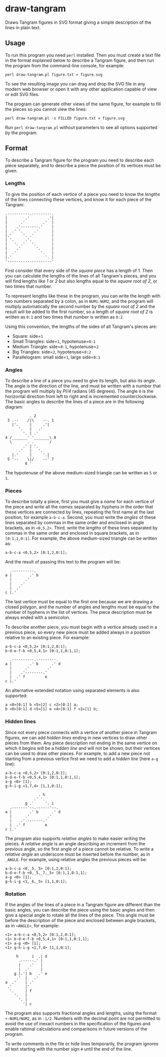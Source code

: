 draw-tangram
============

Draws Tangram figures in SVG format giving a simple description
of the lines in plain text.

Usage
-----

To run this program you need `perl` installed. Then you must create a text
file in the format explained below to describe a Tangram figure, and then run
the program from the command-line console, for example:

    perl draw-tangram.pl figure.txt > figure.svg

To see the resulting image you can drag and drop the SVG file in any modern web
browser or open it with any other application capable of view or edit SVG files.

The program can generate other views of the same figure, for example
to fill the pieces so you cannot view the lines:

    perl draw-tangram.pl -s FILLED figure.txt > figure.svg

Run `perl draw-tangram.pl` without parameters to see all options supported
by the program.

Format
------

To describe a Tangram figure for the program you need to describe each piece
separately, and to describe a piece the position of its vertices must be given.

### Lengths ###

To give the position of each vertice of a piece you need to know the *lengths*
of the lines connecting these vertices, and know it for each piece of the
Tangram:

    .----------.---------.
    |        .'        .'|
    |      .'        .'  |
    |    .'--------.'    |
    |  .' '.     .'      |
    |.'     '. .'        |
    | '.     .'.         |
    |   '. .'   '.       |
    |    .'       '.     |
    |  .'           '.   |
    |.'               '. |
    '--------------------'

First consider that every side of the *square piece* has a length of 1. Then
you can calculate the lengths of the lines of all Tangram's pieces, and you
will find lengths like *1* or *2* but also lengths equal to the
*square root of 2*, or two times that number.

To represent lengths like these in the program, you can write the length
with two numbers separated by a colon, as in `NUM1:NUM2`, and the program
will multiply automatically the second number by the *square root of 2* and
the result will be added to the first number, so a length of *square root of 2*
is written as `0:1` and two times that number is written as `0:2`.

Using this convention, the lengths of the sides of all Tangram's pieces are:

* Square: side=`1`
* Small Triangles: side=`1`, hypotenuse=`0:1`
* Medium Triangle: side=`0:1`, hypotenuse=`2`
* Big Triangles: side=`2`, hypotenuse=`0:2`
* Parallelogram: small side=`1`, large side=`0:1`

### Angles ###

To describe a line of a piece you need to give its length, but also its *angle*.
The angle is the direction of the line, and must be written with a number that
the program will multiply by *PI/4* radians (45 degrees). The angle `0` is the
horizontal direction from left to right and is incremented counterclockwise.
The basic angles to describe the lines of a piece are in the following diagram:

               . 2
     3 .--    /|\    --. 1
       |'.     |     .'|
          '.   |   .'
            '. | .'
    4 /_______' '_______\ 0
      \       . .       /
            .' | '.
          .'   |   '.
       |.'     |     '.|
     5 '--    \|/    --' 7
             6 '

The hypotenuse of the above medium-sized triangle can be written as `5` or `1`.

### Pieces ###

To describe totally a piece, first you must give a *name* for each vertice of
the piece and write all the *names* separated by hyphens in the order that these
vertices are connected by lines, repeating the first name at the last position,
for example `a-b-c-a`. Second, you must write the *angles* of these lines
separated by commas in the same order and enclosed in angle brackets,
as in `<0,5,2>`. Third, write the *lengths* of these lines separated by commas
in the same order and enclosed in square brackets, as in `[0:1,2,0:1]`.
For example, the above medium-sized triangle can be written as:

    a-b-c-a <0,5,2> [0:1,2,0:1];

And the result of passing this text to the program will be:

      .----------.
    a |        .' b
      |      .'
      |    .'
      |  .'
    c |.'

The last vertice must be equal to the first one because we are drawing a
closed polygon, and the number of angles and lengths must be equal to the
number of hyphens in the list of vertices. The piece description must be
always ended with a semicolon.

To describe another piece, you must begin with a vertice already used
in a previous piece, so every new piece must be added always in a position
relative to an existing piece. For example:

    a-b-c-a <0,5,2> [0:1,2,0:1];
    b-d-e-f-b <0,5,4,1> [0:1,1,0:1,1];

      .----------.---------.
    a |        .' b      .' d
      |      .'        .'
      |    .'--------.'
      |  .' f         e
    c |.'

An alternative extended notation using separated elements is also supported:

    a <0>[0:1] b <5>[2] c <2>[0:1] a;
    b <0>[0:1] d <5>[1] e <4>[0:1] f <1>[1] b;

### Hidden lines ###

Since not every piece connects with a vertice of another piece in Tangram
figures, we can add *hidden lines* ending in new vertices to draw other pieces
from them. Any piece description not ending in the same vertice on which it
begins will be a *hidden line* and will not be shown, but their vertices
can be used to draw other pieces. For example, to add a new piece not starting
from a previous vertice first we need to add a *hidden line* (here `a-g` line):

    a-b-c-a <0,5,2> [0:1,2,0:1];
    b-d-e-f-b <0,5,4,1> [0:1,1,0:1,1];
    a-g <0> [1];
    g-h-i-g <1,7,4> [1,1,0:1];

                   . h
                 .' '.
             g .'     '. i
      .-------'--.------'--.
    a |        .' b      .' d
      |      .'        .'
      |    .'--------.'
      |  .' f         e
    c |.'

The program also supports *relative angles* to make easier writing the pieces.
A *relative angle* is an angle describing an increment from the previous angle,
so the first angle of a piece cannot be relative. To write a *relative angle*
an underscore must be inserted before the number, as in `_ANGLE`. For example,
using relative angles the previous pieces will be:

    a-b-c-a <0,_5,_5> [0:1,2,0:1];
    b-d-e-f-b <0,_5,_7,_5> [0:1,1,0:1,1];
    a-g <0> [1];
    g-h-i-g <1,_6,_5> [1,1,0:1];

### Rotation ###

If the angles of the lines of a piece in a Tangram figure are different than
the basic angles, you can describe the piece using the basic angles and then
give a special angle to rotate all the lines of the piece. This angle must be
before the description of the piece and enclosed between angle brackets,
as in `<ANGLE>`, for example:

    <1> a-b-c-a <0,5,2> [0:1,2,0:1];
    <1> b-d-e-f-b <0,5,4,1> [0:1,1,0:1,1];
    <1> a-g <0> [1];
    <1> g-h-i-g <1,7,4> [1,1,0:1];

         h      i  .| d
          .------.' |
          |    .'   |
          |  .'     | 
        g |.'| b   .' e
         .'  |   .'
    a  .'    | .'
     .'      |'
      '.     | f
        '.   |
          '. |
            '| c

The program also supports fractional angles and lengths, using the format
`+-NUM1/NUM2`, as in `-1/2`. Numbers with the decimal point are not permitted
to avoid the use of inexact numbers in the specification of the figures and
enable rational calculations and comparisons in future versions of the program.

To write comments in the file or hide lines temporarily, the program ignores
all text starting with the number sign `#` until the end of the line.

